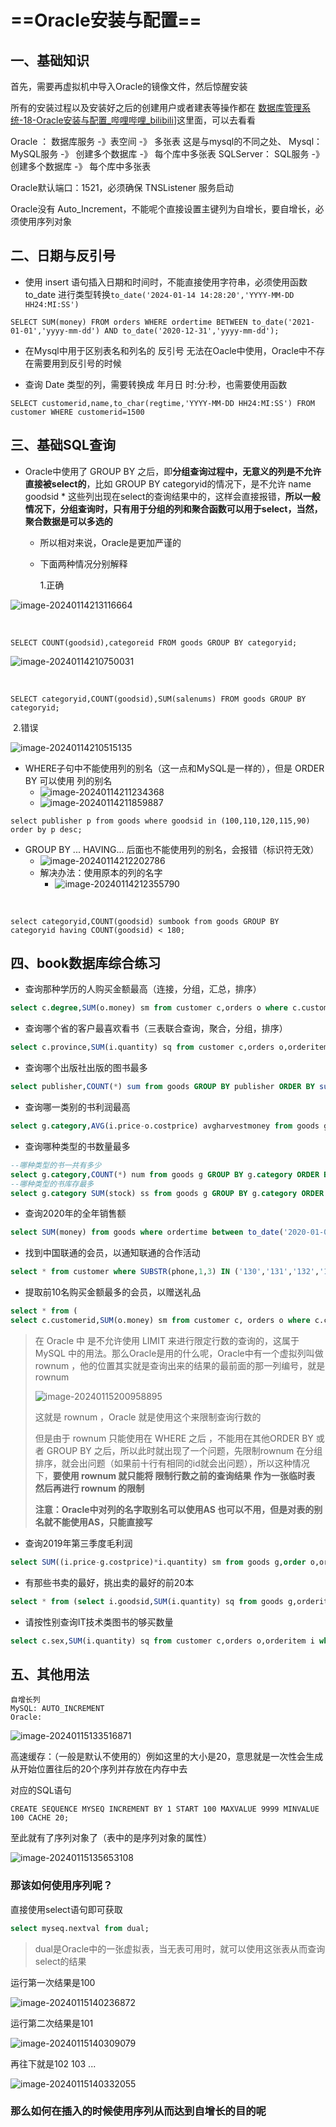 

# ==Oracle安装与配置==

## 一、基础知识

首先，需要再虚拟机中导入Oracle的镜像文件，然后惊醒安装

所有的安装过程以及安装好之后的创建用户或者建表等操作都在 [数据库管理系统-18-Oracle安装与配置_哔哩哔哩_bilibili](https://www.bilibili.com/video/BV1SY411p7F9/?p=167&spm_id_from=pageDriver&vd_source=a77f2b447879bb3f0a4841dab71a491e)]这里面，可以去看看

Oracle ： 数据库服务 -》表空间 -》 多张表
这是与mysql的不同之处、
Mysql： MySQL服务 -》 创建多个数据库 -》 每个库中多张表
SQLServer： SQL服务 -》 创建多个数据库 -》 每个库中多张表

Oracle默认端口：1521，必须确保 TNSListener 服务启动

Oracle没有 Auto_Increment，不能呢个直接设置主键列为自增长，要自增长，必须使用序列对象

## 二、日期与反引号



- 使用 insert 语句插入日期和时间时，不能直接使用字符串，必须使用函数 to_date 进行类型转换`to_date('2024-01-14 14:28:20','YYYY-MM-DD HH24:MI:SS')`

```
SELECT SUM(money) FROM orders WHERE ordertime BETWEEN to_date('2021-01-01','yyyy-mm-dd') AND to_date('2020-12-31','yyyy-mm-dd');
```



- 在Mysql中用于区别表名和列名的 反引号 无法在Oacle中使用，Oracle中不存在需要用到反引号的时候



- 查询 Date 类型的列，需要转换成 年月日 时:分:秒，也需要使用函数

```
SELECT customerid,name,to_char(regtime,'YYYY-MM-DD HH24:MI:SS') FROM customer WHERE customerid=1500
```





## 三、基础SQL查询

- Oracle中使用了 GROUP BY 之后，即**分组查询过程中，无意义的列是不允许直接被select的**，比如 GROUP BY categoryid的情况下，是不允许 name goodsid * 这些列出现在select的查询结果中的，这样会直接报错，**所以一般情况下，分组查询时，只有用于分组的列和聚合函数可以用于select，当然，聚合数据是可以多选的**

  - 所以相对来说，Oracle是更加严谨的

  - 下面两种情况分别解释

    1.正确

![image-20240114213116664](https://gitee.com/ymq_typroa/typroa/raw/main/image-20240114213116664.png)

​		

```
SELECT COUNT(goodsid),categoreid FROM goods GROUP BY categoryid;
```



![image-20240114210750031](https://gitee.com/ymq_typroa/typroa/raw/main/image-20240114210750031.png)

​			

```
SELECT categoryid,COUNT(goodsid),SUM(salenums) FROM goods GROUP BY categoryid;
```



​			2.错误

![image-20240114210515135](https://gitee.com/ymq_typroa/typroa/raw/main/image-20240114210515135.png)



- WHERE子句中不能使用列的别名（这一点和MySQL是一样的），但是 ORDER BY 可以使用 列的别名
  - ![image-20240114211234368](https://gitee.com/ymq_typroa/typroa/raw/main/image-20240114211234368.png)
  - ![image-20240114211859887](https://gitee.com/ymq_typroa/typroa/raw/main/image-20240114211859887.png)

```
select publisher p from goods where goodsid in (100,110,120,115,90) order by p desc;
```



- GROUP BY ... HAVING... 后面也不能使用列的别名，会报错（标识符无效）
  - ![image-20240114212202786](https://gitee.com/ymq_typroa/typroa/raw/main/image-20240114212202786.png)
  - 解决办法：使用原本的列的名字
    - ![image-20240114212355790](https://gitee.com/ymq_typroa/typroa/raw/main/image-20240114212355790.png)

​	

```
select categoryid,COUNT(goodsid) sumbook from goods GROUP BY categoryid having COUNT(goodsid) < 180;
```


## 四、book数据库综合练习

- 查询那种学历的人购买金额最高（连接，分组，汇总，排序）

```sql
select c.degree,SUM(o.money) sm from customer c,orders o where c.customerid=o.customerid GROUP BY c.degree ORDER BY sm desc; 
```

- 查询哪个省的客户最喜欢看书（三表联合查询，聚合，分组，排序）

```sql
select c.province,SUM(i.quantity) sq from customer c,orders o,orderitem i where c.customerid=o.customerid and o.orderid=i.orderid GROUP BY c.provience ORDER BY sq desc;
```

- 查询哪个出版社出版的图书最多

```sql
select publisher,COUNT(*) sum from goods GROUP BY publisher ORDER BY sum;
```

- 查询哪一类别的书利润最高

```sql
select g.category,AVG(i.price-o.costprice) avgharvestmoney from goods g,orderitem i where d.goodsid=i.goodsid GROUP BY g.category ORDER BY avgharvestmoney desc;
```

- 查询哪种类型的书数量最多

```sql
--哪种类型的书一共有多少
select g.category,COUNT(*) num from goods g GROUP BY g.category ORDER BY num desc;
--哪种类型的书库存最多
select g.category SUM(stock) ss from goods g GROUP BY g.category ORDER BY ss desc;
```

- 查询2020年的全年销售额

```sql
select SUM(money) from goods where ordertime between to_date('2020-01-01','yyyy-mm-dd hh24:mi:ss') and to_date('2020-12-31','yyyy-mm-dd hh24:mi:ss');
```

- 找到中国联通的会员，以通知联通的合作活动

```sql
select * from customer where SUBSTR(phone,1,3) IN ('130','131','132','145','155','156','166','171','175','176','185','186','196');
```

- 提取前10名购买金额最多的会员，以赠送礼品

```sql
select * from (
select c.customerid,SUM(o.money) sm from customer c, orders o where c.customerid=o.customerid GROUP BY c.customerid ORDER BY sm desc ) temp where rownum <= 10;
```

> 在 Oracle 中 是不允许使用 LIMIT 来进行限定行数的查询的，这属于 MySQL 中的用法。那么Oracle是用的什么呢，Oracle中有一个虚拟列叫做 rownum ，他的位置其实就是查询出来的结果的最前面的那一列编号，就是 rownum
>
> ![image-20240115200958895](https://gitee.com/ymq_typroa/typroa/raw/main/image-20240115200958895.png)
>
> 这就是 rownum ，Oracle 就是使用这个来限制查询行数的
>
> 但是由于 rownum 只能使用在 WHERE 之后 ，不能用在其他ORDER BY 或者 GROUP BY 之后，所以此时就出现了一个问题，先限制rownum 在分组排序，就会出问题（如果前十行有相同的id就会出问题），所以这种情况下，**要使用 rownum 就只能将 限制行数之前的查询结果 作为一张临时表 然后再进行 rownum 的限制**
>
> **注意：Oracle中对列的名字取别名可以使用AS 也可以不用，但是对表的别名就不能使用AS，只能直接写**

- 查询2019年第三季度毛利润

```sql
select SUM((i.price-g.costprice)*i.quantity) sm from goods g,order o,orderitem i where g.goodsid=i.goodsid AND o.orderid=i.orderid AND ordertime between to_date('2019-07-01','yyyy-mm-dd hh24:mi:ss') AND to_date('2019-09-31','yyyy-mm-dd HH24:MI:SS');
```

- 有那些书卖的最好，挑出卖的最好的前20本

```sql
select * from (select i.goodsid,SUM(i.quantity) sq from goods g,orderitem i where g.goodsid=i.goodsid GROUP BY i.goodsid ORDER BY sq desc ) where rownum <= 20;
```

- 请按性别查询IT技术类图书的够买数量

```sql
select c.sex,SUM(i.quantity) sq from customer c,orders o,orderitem i where c.customerid=o.customerid AND o.orderid=i.orderid AND g.categoryid=1 AND GROUP BY c.sex ;
```



## 五、其他用法

```
自增长列
MySQL: AUTO_INCREMENT
Oracle: 
```



![image-20240115133516871](https://gitee.com/ymq_typroa/typroa/raw/main/image-20240115133516871.png)

高速缓存：（一般是默认不使用的）例如这里的大小是20，意思就是一次性会生成从开始位置往后的20个序列并存放在内存中去

对应的SQL语句 

```
CREATE SEQUENCE MYSEQ INCREMENT BY 1 START 100 MAXVALUE 9999 MINVALUE 100 CACHE 20;
```

至此就有了序列对象了（表中的是序列对象的属性）

![image-20240115135653108](https://gitee.com/ymq_typroa/typroa/raw/main/image-20240115135653108.png)

### 那该如何使用序列呢？

直接使用select语句即可获取

```sql
select myseq.nextval from dual;
```

> dual是Oracle中的一张虚拟表，当无表可用时，就可以使用这张表从而查询select的结果

运行第一次结果是100

![image-20240115140236872](https://gitee.com/ymq_typroa/typroa/raw/main/image-20240115140236872.png)

运行第二次结果是101

![image-20240115140309079](https://gitee.com/ymq_typroa/typroa/raw/main/image-20240115140309079.png)

再往下就是102 103 ...

![image-20240115140332055](https://gitee.com/ymq_typroa/typroa/raw/main/image-20240115140332055.png)

### 那么如何在插入的时候使用序列从而达到自增长的目的呢

